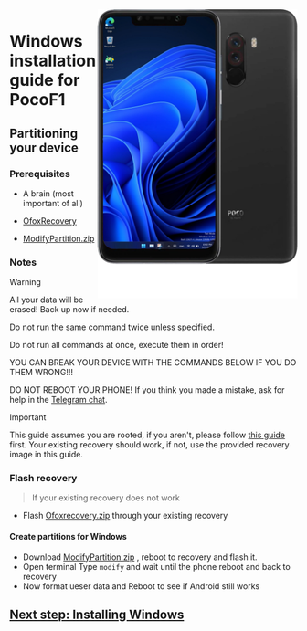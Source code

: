 <img align="right" src="beryllium.png" width="350" alt="Windows installation on beryllium">

# Windows installation guide for PocoF1

## Partitioning your device

### Prerequisites
- A brain (most important of all)

- [OfoxRecovery](https://drive.google.com/file/d/1ZMjx6lC7uB1bTy6NXKjwKkLmKUEywKxu/view?usp=sharing)

- [ModifyPartition.zip](https://drive.google.com/file/d/18QZeJH1h6AFCAFodVBpSo8dnj87Tu4Fv/view?usp=drive_link)


### Notes
> [!WARNING]  
> All your data will be erased! Back up now if needed.
> 
> Do not run the same command twice unless specified.
>  
> Do not run all commands at once, execute them in order!
>
> YOU CAN BREAK YOUR DEVICE WITH THE COMMANDS BELOW IF YOU DO THEM WRONG!!!
>
> DO NOT REBOOT YOUR PHONE! If you think you made a mistake, ask for help in the [Telegram chat](https://t.me/WinOnF1).


> [!IMPORTANT]
> This guide assumes you are rooted, if you aren't, please follow [this guide](root.md) first.
> Your existing recovery should work, if not,  use the provided recovery image in this guide. 

### Flash recovery
> If your existing recovery does not work

- Flash [Ofoxrecovery.zip](https://drive.google.com/file/d/1ZMjx6lC7uB1bTy6NXKjwKkLmKUEywKxu/view?usp=sharing) through your existing recovery

#### Create partitions for Windows
- Download [ModifyPartition.zip](https://drive.google.com/file/d/18QZeJH1h6AFCAFodVBpSo8dnj87Tu4Fv/view?usp=drive_link) , reboot to recovery and flash it.
- Open terminal Type `modify` and wait until the phone reboot and back to recovery 
- Now format ueser data and Reboot to see if Android still works

## [Next step: Installing Windows](/guide/NEW2-install.md)




































